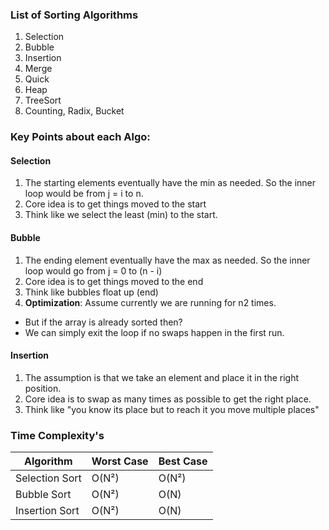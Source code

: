 ### List of Sorting Algorithms
1. Selection
2. Bubble
3. Insertion
4. Merge
5. Quick
6. Heap
7. TreeSort
8. Counting, Radix, Bucket

### Key Points about each Algo:
#### Selection
1. The starting elements eventually have the min as needed. So the inner loop would be from j = i to n.
2. Core idea is to get things moved to the start
3. Think like we select the least (min) to the start.

#### Bubble
1. The ending element eventually have the max as needed. So the inner loop would go from j = 0 to (n - i)
2. Core idea is to get things moved to the end
3. Think like bubbles float up (end)
4. **Optimization**: Assume currently we are running for n2 times. 
- But if the array is already sorted then? 
- We can simply exit the loop if no swaps happen in the first run.


#### Insertion
1. The assumption is that we take an element and place it in the right position.
2. Core idea is to swap as many times as possible to get the right place.
3. Think like "you know its place but to reach it you move multiple places"


### Time Complexity's
| Algorithm | Worst Case | Best Case |
|-----------|------------|-----------|
| Selection Sort | O(N²) | O(N²) |
| Bubble Sort | O(N²) | O(N) |
| Insertion Sort | O(N²) | O(N) |
